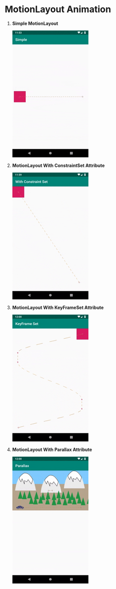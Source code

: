 # **MotionLayout Animation**

1. **Simple MotionLayout**
    
    ![alt text](Simple.gif)
    
2. **MotionLayout With ConstraintSet Attribute**

    ![alt text](ConstraintSet.gif)
    
3. **MotionLayout With KeyFrameSet Attribute**

    ![alt text](KeyFrameSet.gif)
    
4. **MotionLayout With Parallax Attribute**

    ![alt text](Parallax.gif)